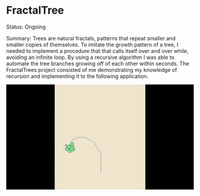 # FractalTree

Status: Ongoing

Summary: Trees are natural fractals, patterns that repeat smaller and smaller copies of themselves. To imitate the growth pattern of a tree, I needed to implement a procedure that that calls itself over and over while, avoiding an infinite loop. By using a recursive algorithm I was able to automate the tree branches growing off of each other within seconds. The FractalTrees project consisted of me demonstrating my knowledge of recursion and implementing it to the following application.

![](Tree_Video.gif)
